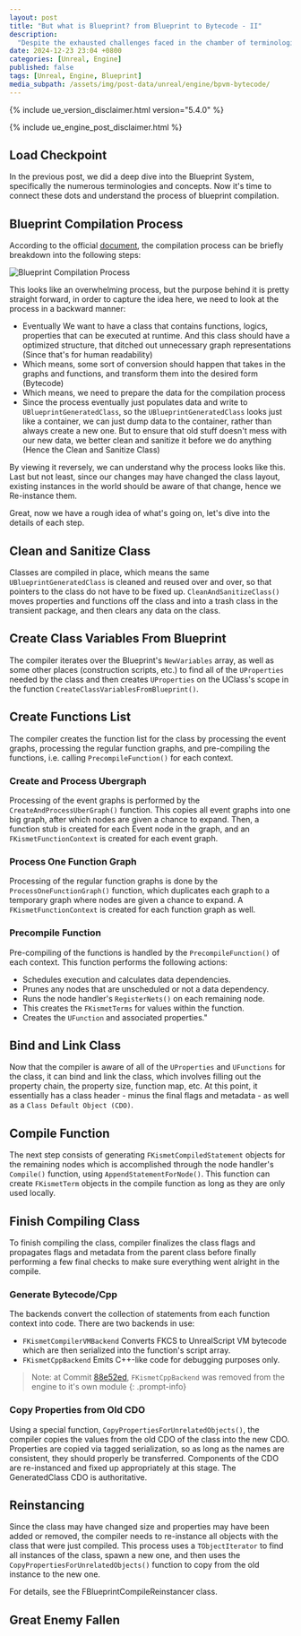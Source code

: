 ```yaml
---
layout: post
title: "But what is Blueprint? from Blueprint to Bytecode - II"
description:
  "Despite the exhausted challenges faced in the chamber of terminologies, the adventurers managed to reach our bonfire eventually. However, another monster is waiting in the darkness - Compilation"
date: 2024-12-23 23:04 +0800
categories: [Unreal, Engine]
published: false
tags: [Unreal, Engine, Blueprint]
media_subpath: /assets/img/post-data/unreal/engine/bpvm-bytecode/
---
```


{% include ue_version_disclaimer.html version="5.4.0" %}

{% include ue_engine_post_disclaimer.html %}

## Load Checkpoint
In the previous post, we did a deep dive into the Blueprint System, specifically the numerous terminologies and concepts. Now it's time to connect these dots and understand the process of blueprint compilation.

## Blueprint Compilation Process
According to the official [document], the compilation process can be briefly breakdown into the following steps:

![Blueprint Compilation Process](bytecode_compilationflow.png)

This looks like an overwhelming process, but the purpose behind it is pretty straight forward, in order to capture the idea here, we need to look at the process in a backward manner:
- Eventually We want to have a class that contains functions, logics, properties that can be executed at runtime. And this class should have a optimized structure, that ditched out unnecessary graph representations (Since that's for human readability)
- Which means, some sort of conversion should happen that takes in the graphs and functions, and transform them into the desired form (Bytecode)
- Which means, we need to prepare the data for the compilation process
- Since the process eventually just populates data and write to `UBlueprintGeneratedClass`, so the `UBlueprintGeneratedClass` looks just like a container, we can just dump data to the container, rather than always create a new one. But to ensure that old stuff doesn't mess with our new data, we better clean and sanitize it before we do anything (Hence the Clean and Sanitize Class)

By viewing it reversely, we can understand why the process looks like this. Last but not least, since our changes may have changed the class layout, existing instances in the world should be aware of that change, hence we Re-instance them.

Great, now we have a rough idea of what's going on, let's dive into the details of each step.

## Clean and Sanitize Class
Classes are compiled in place, which means the same `UBlueprintGeneratedClass` is cleaned and reused over and over, so that pointers to the class do not have to be fixed up. `CleanAndSanitizeClass()` moves properties and functions off the class and into a trash class in the transient package, and then clears any data on the class.

## Create Class Variables From Blueprint
The compiler iterates over the Blueprint's `NewVariables` array, as well as some other places (construction scripts, etc.) to find all of the `UProperties` needed by the class and then creates `UProperties` on the UClass's scope in the function `CreateClassVariablesFromBlueprint()`.

## Create Functions List
The compiler creates the function list for the class by processing the event graphs, processing the regular function graphs, and pre-compiling the functions, i.e. calling `PrecompileFunction()` for each context.

### Create and Process Ubergraph
Processing of the event graphs is performed by the `CreateAndProcessUberGraph()` function. This copies all event graphs into one big graph, after which nodes are given a chance to expand. Then, a function stub is created for each Event node in the graph, and an `FKismetFunctionContext` is created for each event graph.

### Process One Function Graph
Processing of the regular function graphs is done by the `ProcessOneFunctionGraph()` function, which duplicates each graph to a temporary graph where nodes are given a chance to expand. A `FKismetFunctionContext` is created for each function graph as well.

### Precompile Function
Pre-compiling of the functions is handled by the `PrecompileFunction()` of each context. This function performs the following actions:
  - Schedules execution and calculates data dependencies.
  - Prunes any nodes that are unscheduled or not a data dependency.
  - Runs the node handler's `RegisterNets()` on each remaining node.
  - This creates the `FKismetTerms` for values within the function.
  - Creates the `UFunction` and associated properties."

## Bind and Link Class
Now that the compiler is aware of all of the `UProperties` and `UFunctions` for the class, it can bind and link the class, which involves filling out the property chain, the property size, function map, etc. At this point, it essentially has a class header - minus the final flags and metadata - as well as a `Class Default Object (CDO)`.

## Compile Function
The next step consists of generating `FKismetCompiledStatement` objects for the remaining nodes which is accomplished through the node handler's `Compile()` function, using `AppendStatementForNode()`. This function can create `FKismetTerm` objects in the compile function as long as they are only used locally.

## Finish Compiling Class
To finish compiling the class, compiler finalizes the class flags and propagates flags and metadata from the parent class before finally performing a few final checks to make sure everything went alright in the compile.

### Generate Bytecode/Cpp
The backends convert the collection of statements from each function context into code. There are two backends in use:
  - `FKismetCompilerVMBackend`
Converts FKCS to UnrealScript VM bytecode which are then serialized into the function's script array.
  - `FKismetCppBackend` 
Emits C++-like code for debugging purposes only.

> Note: at Commit [88e52ed], `FKismetCppBackend` was removed from the engine to it's own module
{: .prompt-info}

### Copy Properties from Old CDO
Using a special function, `CopyPropertiesForUnrelatedObjects()`, the compiler copies the values from the old CDO of the class into the new CDO. Properties are copied via tagged serialization, so as long as the names are consistent, they should properly be transferred. Components of the CDO are re-instanced and fixed up appropriately at this stage. The GeneratedClass CDO is authoritative.

## Reinstancing
Since the class may have changed size and properties may have been added or removed, the compiler needs to re-instance all objects with the class that were just compiled. This process uses a `TObjectIterator` to find all instances of the class, spawn a new one, and then uses the `CopyPropertiesForUnrelatedObjects()` function to copy from the old instance to the new one.

For details, see the FBlueprintCompileReinstancer class.

## Great Enemy Fallen


[document]: https://dev.epicgames.com/documentation/en-us/unreal-engine/blueprint-compiler-overview?application_version=4.27
[88e52ed]: https://github.com/EpicGames/UnrealEngine/commit/88e52ed2a633d12292a6ce28b0f6f0cef380ce7f

